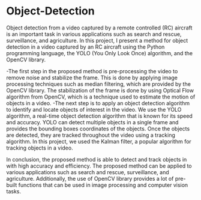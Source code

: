 # Object-Detection

Object detection from a video captured by a remote controlled (RC) aircraft is an important task in various applications such as search and rescue, surveillance, and agriculture. In this project, I present a method for object detection in a video captured by an RC aircraft using the Python programming language, the YOLO (You Only Look Once) algorithm, and the OpenCV library.

-The first step in the proposed method is pre-processing the video to remove noise and stabilize the frame. This is done by applying image processing techniques such as median filtering, which are provided by the OpenCV library. The stabilization of the frame is done by using Optical Flow algorithm from OpenCV, which is a technique used to estimate the motion of objects in a video.
-The next step is to apply an object detection algorithm to identify and locate objects of interest in the video. We use the YOLO algorithm, a real-time object detection algorithm that is known for its speed and accuracy. YOLO can detect multiple objects in a single frame and provides the bounding boxes coordinates of the objects. Once the objects are detected, they are tracked throughout the video using a tracking algorithm. In this project, we used the Kalman filter, a popular algorithm for tracking objects in a video.

In conclusion, the proposed method is able to detect and track objects in with high accuracy and efficiency. The proposed method can be applied to various applications such as search and rescue, surveillance, and agriculture. Additionally, the use of OpenCV library provides a lot of pre-built functions that can be used in image processing and computer vision tasks.

